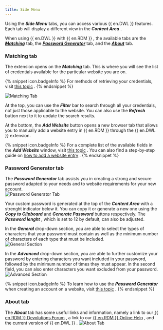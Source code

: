 ```yaml
---
title: Side Menu
---
```

Using the ***Side Menu*** tabs, you can access various {{ en.DWL }} features. Each tab will display a different view in the ***Content Area*** .  

When using {{ en.DWL }} with {{ en.RDM }} , the available tabs are the [***Matching***](#matching-tab) tab, the [***Password Generator***](#password-generator-tab) tab, and the [***About***](#about-tab) tab.

### Matching tab 

The extension opens on the ***Matching*** tab. This is where you will see the list of credentials available for the particular website you are on. 

{% snippet icon.badgeInfo %} 
For methods of retrieving your credentials, visit [this topic](/rdm/windows/dwl/using-devolutions-web-login/retrieve-credentials/) . 
{% endsnippet %}
 
![Matching Tab](https://webdevolutions.azureedge.net/docs/en/rdm/windows/RDMWin2123.png) 

At the top, you can use the ***Filter*** bar to search through all your credentials, not just those applicable to the website. You can also use the ***Refresh*** button next to it to update the search results.  

At the bottom, the ***Add Website*** button opens a new browser tab that allows you to manually add a website entry in {{ en.RDM }} through the {{ en.DWL }} extension. 

{% snippet icon.badgeInfo %} 
For a complete list of the available fields in the ***Add Website*** window, visit [this topic](/rdm/windows/dwl/devolutions-web-login-user-interface/side-menu/add-website/) . You can also find a step-by-step guide on [how to add a website entry](/rdm/windows/dwl/using-devolutions-web-login/add-website-entry-dwl/) . 
{% endsnippet %}
 
### Password Generator tab 

The ***Password Generator*** tab assists you in creating a strong and secure password adapted to your needs and to website requirements for your new account.  
![Password Generator Tab](https://webdevolutions.azureedge.net/docs/en/rdm/windows/RDMWin2126.png) 

Your custom password is generated at the top of the ***Content Area*** with a strenght indicator below it. You can copy it or generate a new one using the ***Copy to Clipboard*** and ***Generate Password*** buttons respectively. The ***Password lenght*** , which is set to 12 by default, can also be adjusted.  

In the ***General*** drop-down section, you are able to select the types of characters that your password must contain as well as the minimum number of characters of each type that must be included.  
![General Section](https://webdevolutions.azureedge.net/docs/en/rdm/windows/RDMWin2127.png) 

In the ***Advanced*** drop-down section, you are able to further customize your password by entering characters you want included in your password, followed by the minimum number of times they must appear. In the second field, you can also enter characters you want excluded from your password.  
![Advanced Section](https://webdevolutions.azureedge.net/docs/en/rdm/windows/RDMWin2128.png) 

{% snippet icon.badgeInfo %} 
To learn how to use the ***Password Generator*** when creating an account on a website, visit [this topic](/rdm/windows/dwl/using-devolutions-web-login/create-account-website/) . 
{% endsnippet %}
 
### About tab 

The ***About*** tab has some useful links and information, namely a link to our [{{ en.RDM }} Devolutions Forum](https://forum.devolutions.net/product/rdm-windows) , a link to our [{{ en.RDM }} Online Help](/rdm/windows/overview/what-is-rdm/) , and the current version of {{ en.DWL }} . 
![About Tab](https://webdevolutions.azureedge.net/docs/en/rdm/windows/RDMWin2129.png) 


